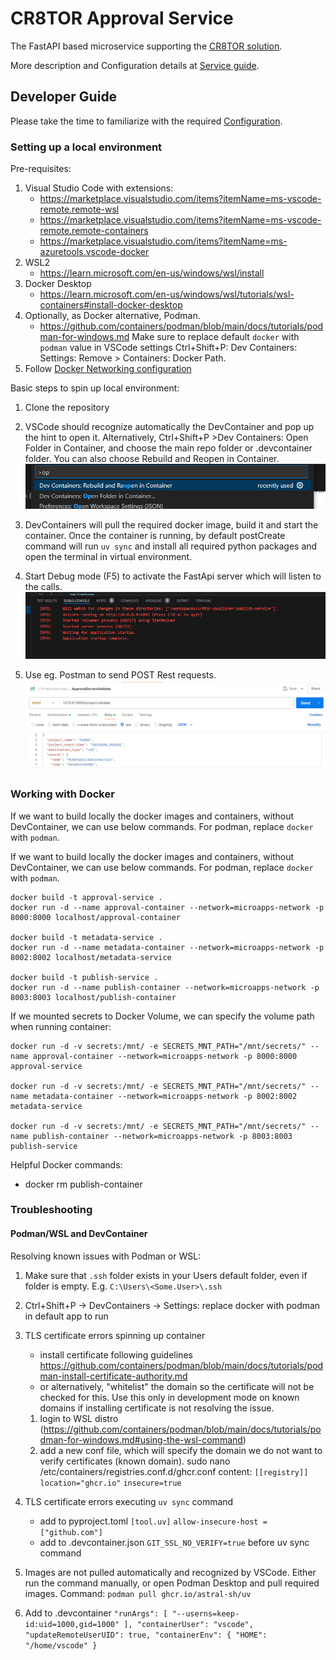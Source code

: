 # CR8TOR Approval Service

The FastAPI based microservice supporting the [CR8TOR solution](https://github.com/lsc-sde-crates/cr8tor).

More description and Configuration details at [Service guide](./docs/service.md).

## Developer Guide

Please take the time to familiarize with the required [Configuration](./docs/service.md).

### Setting up a local environment

Pre-requisites:

1) Visual Studio Code with extensions:
   * <https://marketplace.visualstudio.com/items?itemName=ms-vscode-remote.remote-wsl>
   * <https://marketplace.visualstudio.com/items?itemName=ms-vscode-remote.remote-containers>
   * <https://marketplace.visualstudio.com/items?itemName=ms-azuretools.vscode-docker>
2) WSL2
   * <https://learn.microsoft.com/en-us/windows/wsl/install>
3) Docker Desktop
   * <https://learn.microsoft.com/en-us/windows/wsl/tutorials/wsl-containers#install-docker-desktop>
4) Optionally, as Docker alternative, Podman.
   * <https://github.com/containers/podman/blob/main/docs/tutorials/podman-for-windows.md>
   Make sure to replace default `docker` with `podman` value in VSCode settings Ctrl+Shift+P: Dev Containers: Settings: Remove > Containers: Docker Path.
5) Follow [Docker Networking configuration](./docs/service.md#docker-network)

Basic steps to spin up local environment:

1) Clone the repository
2) VSCode should recognize automatically the DevContainer and pop up the hint to open it. Alternatively, Ctrl+Shift+P >Dev Containers: Open Folder in Container, and choose the main repo folder or .devcontainer folder.
   You can also choose Rebuild and Reopen in Container.
![alt text](./docs/devcontainer_run.png)

3) DevContainers will pull the required docker image, build it and start the container.
   Once the container is running, by default postCreate command will run `uv sync` and
   install all required python packages and open the terminal in virtual environment.
4) Start Debug mode (F5) to activate the FastApi server which will listen to the calls.
   ![alt text](./docs/debug_server.png)
5) Use eg. Postman to send POST Rest requests.
   ![alt text](./docs/postman_call_example.png)

### Working with Docker

If we want to build locally the docker images and containers, without DevContainer,
we can use below commands. For podman, replace `docker` with `podman`.

If we want to build locally the docker images and containers, without DevContainer, we can use below commands. For podman, replace `docker` with `podman`.

    docker build -t approval-service .
    docker run -d --name approval-container --network=microapps-network -p 8000:8000 localhost/approval-container

    docker build -t metadata-service .
    docker run -d --name metadata-container --network=microapps-network -p 8002:8002 localhost/metadata-service

    docker build -t publish-service .
    docker run -d --name publish-container --network=microapps-network -p 8003:8003 localhost/publish-container

If we mounted secrets to Docker Volume, we can specify the volume path when running container:

    docker run -d -v secrets:/mnt/ -e SECRETS_MNT_PATH="/mnt/secrets/" --name approval-container --network=microapps-network -p 8000:8000 approval-service

    docker run -d -v secrets:/mnt/ -e SECRETS_MNT_PATH="/mnt/secrets/" --name metadata-container --network=microapps-network -p 8002:8002 metadata-service

    docker run -d -v secrets:/mnt/ -e SECRETS_MNT_PATH="/mnt/secrets/" --name publish-container --network=microapps-network -p 8003:8003 publish-service

Helpful Docker commands:

* docker rm publish-container

### Troubleshooting

#### Podman/WSL and DevContainer

Resolving known issues with Podman or WSL:

1. Make sure that `.ssh` folder exists in your Users default folder, even if folder is empty. E.g. `C:\Users\<Some.User>\.ssh`
2. Ctrl+Shift+P -> DevContainers -> Settings: replace docker with podman in default app to run
3. TLS certificate errors spinning up container

    * install certificate following guidelines <https://github.com/containers/podman/blob/main/docs/tutorials/podman-install-certificate-authority.md>
    * or alternatively, "whitelist" the domain so the certificate will not be checked for this. Use this only in development mode on known domains if installing certificate is not resolving the issue.
    1) login to WSL distro (<https://github.com/containers/podman/blob/main/docs/tutorials/podman-for-windows.md#using-the-wsl-command>)
    2) add a new conf file, which will specify the domain we do not want to verify certificates (known domain).
    sudo nano /etc/containers/registries.conf.d/ghcr.conf
    content:
        `[[registry]]`
        `location="ghcr.io"`
        `insecure=true`
4. TLS certificate errors executing `uv sync` command
   * add to pyproject.toml
   `[tool.uv]`
   `allow-insecure-host = ["github.com"]`
   * add to .devcontainer.json `GIT_SSL_NO_VERIFY=true` before uv sync command
5. Images are not pulled automatically and recognized by VSCode. Either run the command manually, or open Podman Desktop and pull required images. Command:
    `podman pull ghcr.io/astral-sh/uv`
6. Add to .devcontainer
`"runArgs": [
  "--userns=keep-id:uid=1000,gid=1000"
 ],
 "containerUser": "vscode",
 "updateRemoteUserUID": true,
 "containerEnv": {
   "HOME": "/home/vscode"
 }`
